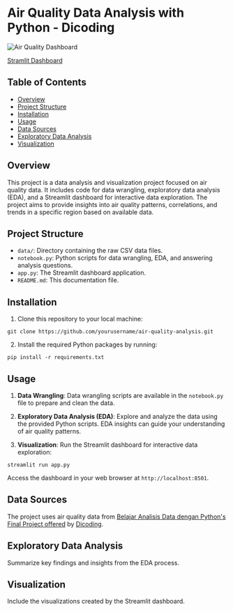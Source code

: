 # Air Quality Data Analysis with Python - Dicoding

![Air Quality Dashboard](dashboard.gif)

[Stramlit Dashboard](https://air-quality-data-analysis-dicoding.streamlit.app/)

## Table of Contents
- [Overview](#overview)
- [Project Structure](#project-structure)
- [Installation](#installation)
- [Usage](#usage)
- [Data Sources](#data-sources)
- [Exploratory Data Analysis](#exploratory-data-analysis)
- [Visualization](#visualization)

## Overview
This project is a data analysis and visualization project focused on air quality data. It includes code for data wrangling, exploratory data analysis (EDA), and a Streamlit dashboard for interactive data exploration. The project aims to provide insights into air quality patterns, correlations, and trends in a specific region based on available data.

## Project Structure
- `data/`: Directory containing the raw CSV data files.
- `notebook.py`: Python scripts for data wrangling, EDA, and answering analysis questions.
- `app.py`: The Streamlit dashboard application.
- `README.md`: This documentation file.

## Installation
1. Clone this repository to your local machine:
```
git clone https://github.com/yourusername/air-quality-analysis.git
```
2. Install the required Python packages by running:
```
pip install -r requirements.txt
```

## Usage
1. **Data Wrangling**: Data wrangling scripts are available in the `notebook.py` file to prepare and clean the data.

2. **Exploratory Data Analysis (EDA)**: Explore and analyze the data using the provided Python scripts. EDA insights can guide your understanding of air quality patterns.

3. **Visualization**: Run the Streamlit dashboard for interactive data exploration:

```
streamlit run app.py
```
Access the dashboard in your web browser at `http://localhost:8501`.

## Data Sources
The project uses air quality data from [Belajar Analisis Data dengan Python's Final Project offered](https://drive.google.com/file/d/1RhU3gJlkteaAQfyn9XOVAz7a5o1-etgr/view) by [Dicoding](https://www.dicoding.com/).

## Exploratory Data Analysis
Summarize key findings and insights from the EDA process.

## Visualization
Include the visualizations created by the Streamlit dashboard.
